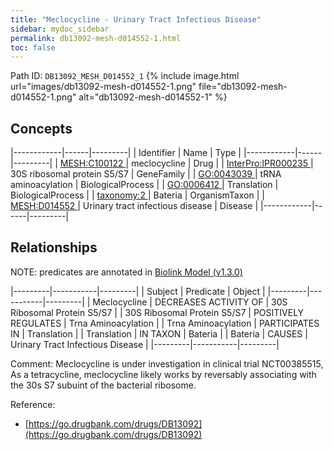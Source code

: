 ```yaml
---
title: "Meclocycline - Urinary Tract Infectious Disease"
sidebar: mydoc_sidebar
permalink: db13092-mesh-d014552-1.html
toc: false 
---
```



Path ID: `DB13092_MESH_D014552_1`
{% include image.html url="images/db13092-mesh-d014552-1.png" file="db13092-mesh-d014552-1.png" alt="db13092-mesh-d014552-1" %}

## Concepts

|------------|------|---------|
| Identifier | Name | Type    |
|------------|------|---------|
| <a href="https://identifiers.org/MESH:C100122">MESH:C100122 </a> | meclocycline | Drug |
| <a href="https://identifiers.org/InterPro:IPR000235">InterPro:IPR000235 </a> | 30S ribosomal protein S5/S7 | GeneFamily |
| <a href="https://identifiers.org/GO:0043039">GO:0043039 </a> | tRNA aminoacylation | BiologicalProcess |
| <a href="https://identifiers.org/GO:0006412">GO:0006412 </a> | Translation | BiologicalProcess |
| <a href="https://identifiers.org/taxonomy:2">taxonomy:2 </a> | Bateria | OrganismTaxon |
| <a href="https://identifiers.org/MESH:D014552">MESH:D014552 </a> | Urinary tract infectious disease | Disease |
|------------|------|---------|

## Relationships


NOTE: predicates are annotated in <a href="https://github.com/biolink/biolink-model/releases/tag/v1.3.0">Biolink Model (v1.3.0)</a>

|---------|-----------|---------|
| Subject | Predicate | Object  |
|---------|-----------|---------|
| Meclocycline | DECREASES ACTIVITY OF | 30S Ribosomal Protein S5/S7 |
| 30S Ribosomal Protein S5/S7 | POSITIVELY REGULATES | Trna Aminoacylation |
| Trna Aminoacylation | PARTICIPATES IN | Translation |
| Translation | IN TAXON | Bateria |
| Bateria | CAUSES | Urinary Tract Infectious Disease |
|---------|-----------|---------|

Comment: Meclocycline is under investigation in clinical trial NCT00385515, As a tetracycline, meclocycline likely works by reversably associating with the 30s S7 subuint of the bacterial ribosome.

Reference: 
  - [https://go.drugbank.com/drugs/DB13092](https://go.drugbank.com/drugs/DB13092)
